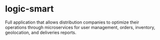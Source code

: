 # logic-smart
Full application that allows distribution companies to optimize their operations through microservices for user management, orders, inventory, geolocation, and deliveries reports.
